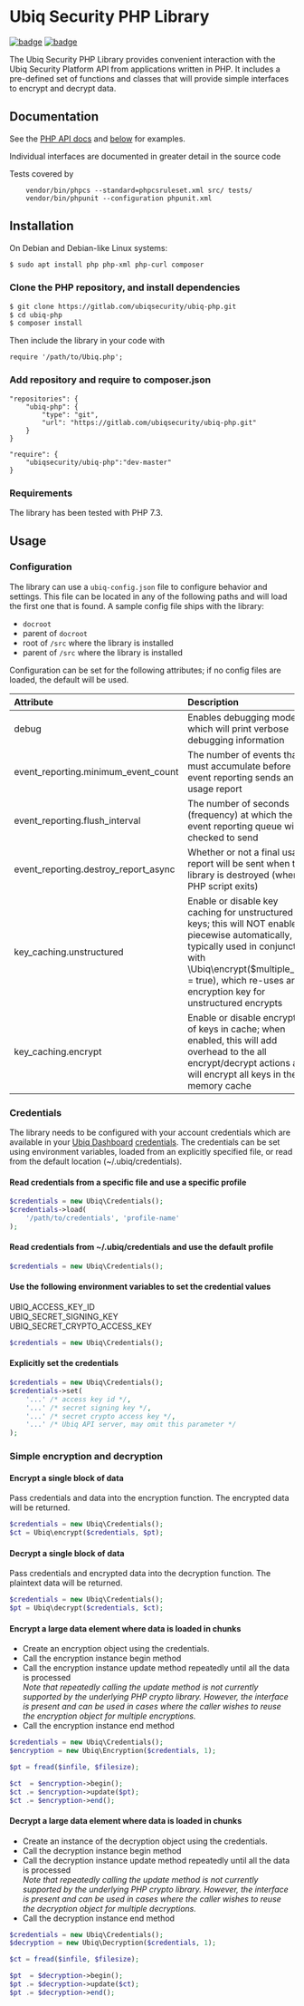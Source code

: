 # Ubiq Security PHP Library
[![badge][pipeline-status]][gitlab-repo]
[![badge][coverage-status]][gitlab-repo]

The Ubiq Security PHP Library provides convenient interaction with the Ubiq
Security Platform API from applications written in PHP. It includes a
pre-defined set of functions and classes that will provide simple interfaces
to encrypt and decrypt data.

## Documentation
See the [PHP API docs](https://dev.ubiqsecurity.com/docs/api)
and [below](#usage) for examples.

Individual interfaces are documented in greater detail in the source code

Tests covered by
```
    vendor/bin/phpcs --standard=phpcsruleset.xml src/ tests/
    vendor/bin/phpunit --configuration phpunit.xml
```

## Installation

On Debian and Debian-like Linux systems:
```sh
$ sudo apt install php php-xml php-curl composer
```

### Clone the PHP repository, and install dependencies

```sh
$ git clone https://gitlab.com/ubiqsecurity/ubiq-php.git
$ cd ubiq-php
$ composer install
```

Then include the library in your code with
```
require '/path/to/Ubiq.php';
```

### Add repository and require to composer.json

```
"repositories": {
    "ubiq-php": {
        "type": "git",
        "url": "https://gitlab.com/ubiqsecurity/ubiq-php.git"
    }
}

"require": {
    "ubiqsecurity/ubiq-php":"dev-master"
}
```

### Requirements

The library has been tested with PHP 7.3.


## Usage


### Configuration

The library can use a `ubiq-config.json` file to configure behavior and settings.  This file can be located in any of the following paths and will load the first one that is found.  A sample config file ships with the library:

* `docroot`
* parent of `docroot`
* root of `/src` where the library is installed
* parent of `/src` where the library is installed

Configuration can be set for the following attributes; if no config files are loaded, the default will be used.

| Attribute | Description | Default |
| :--- | :--- | :---: |
| debug | Enables debugging mode, which will print verbose debugging information | false |
| event_reporting.minimum_event_count | The number of events that must accumulate before event reporting sends an usage report | 5 |
| event_reporting.flush_interval | The number of seconds (frequency) at which the event reporting queue will be checked to send | 2 |
| event_reporting.destroy_report_async | Whether or not a final usage report will be sent when the library is destroyed (when PHP script exits) | false |
| key_caching.unstructured | Enable or disable key caching for unstructured keys; this will NOT enable piecewise automatically, so is typically used in conjunction with \Ubiq\encrypt($multiple_uses = true), which re-uses an encryption key for unstructured encrypts | false |
| key_caching.encrypt | Enable or disable encryption of keys in cache; when enabled, this will add overhead to the all encrypt/decrypt actions and will encrypt all keys in the memory cache | false |

### Credentials

The library needs to be configured with your account credentials which are
available in your [Ubiq Dashboard][dashboard] [credentials][credentials]. The
credentials can be set using environment variables, loaded from an explicitly
specified file, or read from the default location (~/.ubiq/credentials).

#### Read credentials from a specific file and use a specific profile
```php
$credentials = new Ubiq\Credentials();
$credentials->load(
    '/path/to/credentials', 'profile-name'
);
```

#### Read credentials from ~/.ubiq/credentials and use the default profile
```php
$credentials = new Ubiq\Credentials();
```

#### Use the following environment variables to set the credential values
UBIQ_ACCESS_KEY_ID  
UBIQ_SECRET_SIGNING_KEY  
UBIQ_SECRET_CRYPTO_ACCESS_KEY  
```php
$credentials = new Ubiq\Credentials();
```

#### Explicitly set the credentials
```php
$credentials = new Ubiq\Credentials();
$credentials->set(
    '...' /* access key id */,
    '...' /* secret signing key */,
    '...' /* secret crypto access key */,
    '...' /* Ubiq API server, may omit this parameter */
);
```

### Simple encryption and decryption

#### Encrypt a single block of data

Pass credentials and data into the encryption function. The encrypted data
will be returned.

```php
$credentials = new Ubiq\Credentials();
$ct = Ubiq\encrypt($credentials, $pt);
```

#### Decrypt a single block of data

Pass credentials and encrypted data into the decryption function. The
plaintext data will be returned.

```php
$credentials = new Ubiq\Credentials();
$pt = Ubiq\decrypt($credentials, $ct);
```

#### Encrypt a large data element where data is loaded in chunks

- Create an encryption object using the credentials.
- Call the encryption instance begin method
- Call the encryption instance update method repeatedly until all the data is processed
    <br>
    *Note that repeatedly calling the update method is not currently supported by the
    underlying PHP crypto library. However, the interface is present and can be used
    in cases where the caller wishes to reuse the encryption object for multiple
    encryptions.*
- Call the encryption instance end method

```php
$credentials = new Ubiq\Credentials();
$encryption = new Ubiq\Encryption($credentials, 1);

$pt = fread($infile, $filesize);

$ct  = $encryption->begin();
$ct .= $encryption->update($pt);
$ct .= $encryption->end();
```

#### Decrypt a large data element where data is loaded in chunks

- Create an instance of the decryption object using the credentials.
- Call the decryption instance begin method
- Call the decryption instance update method repeatedly until all the data is processed
    <br>
    *Note that repeatedly calling the update method is not currently supported by the
    underlying PHP crypto library. However, the interface is present and can be used
    in cases where the caller wishes to reuse the decryption object for multiple
    decryptions.*
- Call the decryption instance end method

```php
$credentials = new Ubiq\Credentials();
$decryption = new Ubiq\Decryption($credentials, 1);

$ct = fread($infile, $filesize);

$pt  = $decryption->begin();
$pt .= $decryption->update($ct);
$pt .= $decryption->end();
```

[gitlab-repo]: https://gitlab.com/ubiqsecurity/ubiq-php/-/commits/master
[pipeline-status]: https://gitlab.com/ubiqsecurity/ubiq-php/badges/master/pipeline.svg
[coverage-status]: https://gitlab.com/ubiqsecurity/ubiq-php/badges/master/coverage.svg
[dashboard]:https://dashboard.ubiqsecurity.com/
[credentials]:https://dev.ubiqsecurity.com/docs/how-to-create-api-keys
